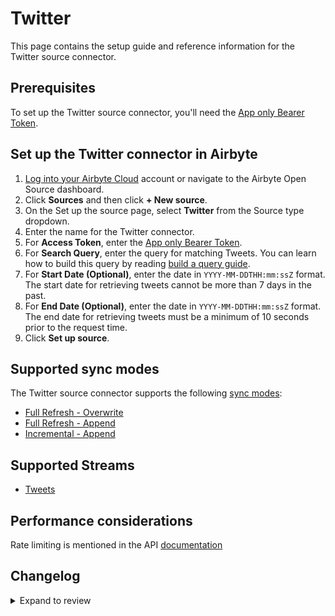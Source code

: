 # Twitter

This page contains the setup guide and reference information for the Twitter source connector.

## Prerequisites

To set up the Twitter source connector, you'll need the [App only Bearer Token](https://developer.twitter.com/en/docs/authentication/oauth-2-0/bearer-tokens).

## Set up the Twitter connector in Airbyte

1. [Log into your Airbyte Cloud](https://cloud.airbyte.com/workspaces) account or navigate to the Airbyte Open Source dashboard.
2. Click **Sources** and then click **+ New source**.
3. On the Set up the source page, select **Twitter** from the Source type dropdown.
4. Enter the name for the Twitter connector.
5. For **Access Token**, enter the [App only Bearer Token](https://developer.twitter.com/en/docs/authentication/oauth-2-0/bearer-tokens).
6. For **Search Query**, enter the query for matching Tweets. You can learn how to build this query by reading [build a query guide](https://developer.twitter.com/en/docs/twitter-api/tweets/search/integrate/build-a-query).
7. For **Start Date (Optional)**, enter the date in `YYYY-MM-DDTHH:mm:ssZ` format. The start date for retrieving tweets cannot be more than 7 days in the past.
8. For **End Date (Optional)**, enter the date in `YYYY-MM-DDTHH:mm:ssZ` format. The end date for retrieving tweets must be a minimum of 10 seconds prior to the request time.
9. Click **Set up source**.

## Supported sync modes

The Twitter source connector supports the following [sync modes](https://docs.airbyte.com/cloud/core-concepts#connection-sync-modes):

- [Full Refresh - Overwrite](https://docs.airbyte.com/understanding-airbyte/connections/full-refresh-overwrite/)
- [Full Refresh - Append](https://docs.airbyte.com/understanding-airbyte/connections/full-refresh-append)
- [Incremental - Append](https://docs.airbyte.com/understanding-airbyte/connections/incremental-append)

## Supported Streams

- [Tweets](https://developer.twitter.com/en/docs/twitter-api/tweets/search/api-reference/get-tweets-search-recent)

## Performance considerations

Rate limiting is mentioned in the API [documentation](https://developer.twitter.com/en/docs/twitter-api/rate-limits)

## Changelog

<details>
  <summary>Expand to review</summary>

| Version | Date       | Pull Request                                             | Subject                                           |
| :------ | :--------- | :------------------------------------------------------- | :------------------------------------------------ |
| 0.2.6 | 2025-01-25 | [52432](https://github.com/airbytehq/airbyte/pull/52432) | Update dependencies |
| 0.2.5 | 2025-01-18 | [51975](https://github.com/airbytehq/airbyte/pull/51975) | Update dependencies |
| 0.2.4 | 2025-01-11 | [51426](https://github.com/airbytehq/airbyte/pull/51426) | Update dependencies |
| 0.2.3 | 2025-01-04 | [50378](https://github.com/airbytehq/airbyte/pull/50378) | Update dependencies |
| 0.2.2 | 2024-12-14 | [48192](https://github.com/airbytehq/airbyte/pull/48192) | Update dependencies |
| 0.2.1 | 2024-10-29 | [44710](https://github.com/airbytehq/airbyte/pull/44710) | Update dependencies |
| 0.2.0 | 2024-08-26 | [44777](https://github.com/airbytehq/airbyte/pull/44777) | Refactor connector to manifest-only format |
| 0.1.15 | 2024-08-17 | [44289](https://github.com/airbytehq/airbyte/pull/44289) | Update dependencies |
| 0.1.14 | 2024-08-12 | [43813](https://github.com/airbytehq/airbyte/pull/43813) | Update dependencies |
| 0.1.13 | 2024-08-10 | [43509](https://github.com/airbytehq/airbyte/pull/43509) | Update dependencies |
| 0.1.12 | 2024-08-03 | [43115](https://github.com/airbytehq/airbyte/pull/43115) | Update dependencies |
| 0.1.11 | 2024-07-27 | [42830](https://github.com/airbytehq/airbyte/pull/42830) | Update dependencies |
| 0.1.10 | 2024-07-20 | [42270](https://github.com/airbytehq/airbyte/pull/42270) | Update dependencies |
| 0.1.9 | 2024-07-13 | [41910](https://github.com/airbytehq/airbyte/pull/41910) | Update dependencies |
| 0.1.8 | 2024-07-10 | [41394](https://github.com/airbytehq/airbyte/pull/41394) | Update dependencies |
| 0.1.7 | 2024-07-06 | [40900](https://github.com/airbytehq/airbyte/pull/40900) | Update dependencies |
| 0.1.6 | 2024-06-25 | [40396](https://github.com/airbytehq/airbyte/pull/40396) | Update dependencies |
| 0.1.5 | 2024-06-22 | [40098](https://github.com/airbytehq/airbyte/pull/40098) | Update dependencies |
| 0.1.4 | 2024-06-06 | [39154](https://github.com/airbytehq/airbyte/pull/39154) | [autopull] Upgrade base image to v1.2.2 |
| 0.1.3 | 2024-05-21 | [38525](https://github.com/airbytehq/airbyte/pull/38525) | [autopull] base image + poetry + up_to_date |
| 0.1.2 | 2023-03-06 | [23749](https://github.com/airbytehq/airbyte/pull/23749) | Spec and docs are improved for beta certification |
| 0.1.1 | 2023-03-03 | [23661](https://github.com/airbytehq/airbyte/pull/23661) | Incremental added for the "tweets" stream |
| 0.1.0   | 2022-11-01 | [18883](https://github.com/airbytehq/airbyte/pull/18858) | 🎉 New Source: Twitter                            |

</details>
